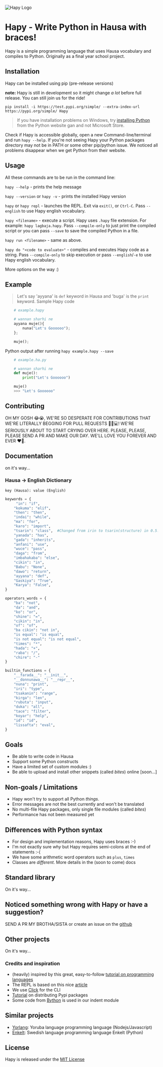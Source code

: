 ![Hapy Logo](https://i.ibb.co/qY10MRp/Whats-App-Image-2021-11-03-at-18-03-23.jpg)

# Hapy - Write Python in Hausa with braces!

Hapy is a simple programming language that uses Hausa vocabulary and compiles to Python. Originally as a final year school project.

## Installation

Hapy can be installed using pip (pre-release versions)

**note:** Hapy is still in development so it might change _a lot_ before full release. You can still join us for the ride!

```
pip install -i https://test.pypi.org/simple/ --extra-index-url https://pypi.org/simple/ Hapy
```

> If you have installation problems on Windows, try [installing Python](https://python.org/downloads) from the Python website gan and not Microsoft Store.

Check if Hapy is accessible globally, open a new Command-line/terminal and run `hapy --help`. If you're not seeing Hapy your Python packages directory may not be in PATH or some other pip/python issue. We noticed all problems disappear when we get Python from their website.

## Usage

All these commands are to be run in the command line:

`hapy --help` - prints the help message

`hapy --version` or `hapy -v` - prints the installed Hapy version

`hapy` or `hapy repl` - launches the REPL. Exit via `exit()`, or `Ctrl-C`. Pass `--english` to use Hapy english vocabulary.

`hapy <filename>` - execute a script. Hapy uses `.hapy` file extension. For example: `hapy lagbaja.hapy`. Pass `--compile-only` to just print the compiled script or you can pass `--save` to save the compiled Python in a file.

`hapy run <filename>` - same as above.

`hapy do "<code to evaluate>"` - compiles and executes Hapy code as a string. Pass `--compile-only` to skip execution or pass `--english`/`-e` to use Hapy english vocabulary.

More options on the way :)

## Example

> Let's say 'ayyana' is `def` keyword in Hausa and 'buga' is the `print` keyword.
> Sample Hapy code

```python
    # example.hapy

    # wannan sharhi ne
    ayyana muje(){
        nuna("Let's Goooooo");
    };

    muje();
```

Python output after running `hapy example.hapy --save`

```python
    # example.ha.py

    # wannan sharhi ne
    def muje():
        print("Let's Goooooo")

    muje()
    >>> "Let's Goooooo"
```

## Contributing

OH MY GOSH 😂😭, WE'RE SO DESPERATE FOR CONTRIBUTIONS THAT WE'RE LITERALLY BEGGING FOR PULL REQUESTS 🙏🏼💻! WE'RE SERIOUSLY ABOUT TO START CRYING OVER HERE. PLEASE, PLEASE, PLEASE SEND A PR AND MAKE OUR DAY. WE'LL LOVE YOU FOREVER AND EVER ❤️🤗.

## Documentation

on it's way...

### Hausa -> English Dictionary

`key (Hausa): value (English)`

```python
keywords = {
     "in": "if",
    "kokuma": "elif",
    "then": "then",
    "indai": "while",
    "ma": "for",
    "karo": "import",
    "tsarin": "class",  #Changed from irin to tsarin(structure) in 0.5.0
    "yanada": "has",
    "gada": "inherits",
    "anfani": "use",
    "wuce": "pass",
    "daga": "from",
    "imbahakaba": "else",
    "cikin": "in",
    "Babu": "None",
    "dawo": "return",
    "ayyana": "def",
    "Gaskiya": "True",
    "Karya": "False",
}

operators_words = {
    "ba": "not",
    "da": "and",
    "ko": "or",
    "shine": "=",
    "cikin": "in",
    "of": "of",
    "ba cikin": "not in",
    "is equal": "is equal",
    "is not equal": "is not equal",
    "times": "*",
    "hada": "+",
    "raba": "/",
    "chire": "-"
}

builtin_functions = {
    "__farada__": "__init__",
    "__donnunawa__": "__repr__",
    "nuna": "print",
    "iri": "type",
    "tsakanin": "range",
    "kirga": "len",
    "rubuta": "input",
    "duka": "all",
    "tace": "filter",
    "koyar": "help",
    "id": "id",
    "lissafta": "eval",
}

```

## Goals

- Be able to write code in Hausa
- Support some Python constructs
- Have a limited set of custom modules :)
- Be able to upload and install other snippets (called _bites_) online [soon...]

## Non-goals / Limitations

- Hapy won't try to support all Python _things_.
- Error messages are not the best currently and won't be translated
- No multi-file Hapy packages, only single file modules (called _bites_)
- Performance has not been measured yet

## Differences with Python syntax

- For design and implementation reasons, Hapy uses braces :-)
- I'm not exactly sure _why_ but Hapy requires semi-colons at the end of statements :-(
- We have some arithmetic word operators such as `plus`, `times`
- Classes are _different_. More details in the (soon to come) docs

## Standard library

On it's way...

## Noticed something wrong with Hapy or have a suggestion?

SEND A PR MY BROTHA/SISTA or create an issue on the [github](https://github.com/hapy-lang/hapy/issues/new)

## Other projects

On it's way...

### Credits and inspiration

- (heavily) inspired by this great, easy-to-follow [tutorial on programming languages](https://lisperator.net/pltut)
- The REPL is based on this nice [article](https://dev.to/amal/building-the-python-repl-3468)
- We use [Click](https://click.palletsprojects.com/en/8.0.x/) for the CLI
- [Tutorial](https://medium.com/nerd-for-tech/how-to-build-and-distribute-a-cli-tool-with-python-537ae41d9d78) on distributing Pypi packages
- Some code from [Bython](https://github.com/mathialo/bython) is used in our indent module

## Similar projects

- [Yorlang](https://anoniscoding.github.io/yorlang/docs/doc.html): Yoruba language programming language (Nodejs/Javascript)
- [Enkelt](https://enkelt.io/): Swedish language programming language Enkelt (Python)

## License

Hapy is released under the [MIT License](https://opensource.org/licenses/MIT)
